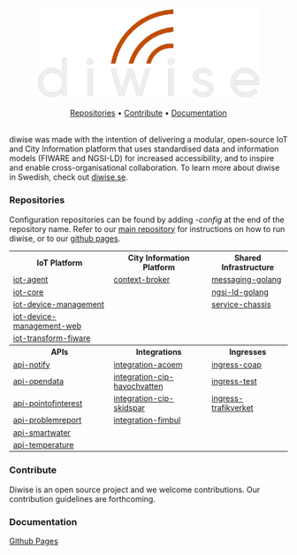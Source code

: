 <div align="center">
    <img width="400" src="/assets/images/diwise-logo.png">
</div>
<br>
<div align="center">
<a href="https://github.com/diwise/#repositories">Repositories</a> • <a href="https://github.com/diwise/#contribute">Contribute</a> • <a href="https://github.com/diwise/#documentation">Documentation</a>
</div>
<br>

diwise was made with the intention of delivering a modular, open-source IoT and City Information platform that uses standardised data and information models (FIWARE and NGSI-LD) for increased accessibility, and to inspire and enable cross-organisational collaboration. To learn more about diwise in Swedish, check out [diwise.se](https://diwise.se/).

### Repositories
Configuration repositories can be found by adding *-config* at the end of the repository name. Refer to our [main repository](https://github.com/diwise/diwise) for instructions on how to run diwise, or to our [github pages](https://diwise.github.io/).

<div align="center">
<table>
  <th>IoT Platform</th>
  <th>City Information Platform</th>
  <th>Shared Infrastructure</th>
  <tr>
    <td><a href="https://github.com/diwise/iot-agent">iot-agent</a></td>
    <td><a href="https://github.com/diwise/context-broker">context-broker</a></td>
    <td><a href="https://github.com/diwise/messaging-golang">messaging-golang</a></td>
  </tr>
  <tr>
    <td><a href="https://github.com/diwise/iot-core">iot-core</a></td>
    <td></td>
    <td><a href="https://github.com/diwise/ngsi-ld-golang">ngsi-ld-golang</a></td>
  </tr>
  <tr>
    <td><a href="https://github.com/diwise/iot-device-mgmt">iot-device-management</a></td>
    <td></td>
    <td><a href="https://github.com/diwise/service-chassis">service-chassis</a></td>
  </tr>
  <tr>
    <td><a href="https://github.com/diwise/iot-device-mgmt-web">iot-device-management-web</a></td>
    <td></td>
    <td></td>
  </tr>
    <tr>
    <td><a href="https://github.com/diwise/iot-transform-fiware">iot-transform-fiware</a></td>
    <td></td>
    <td></td>
  </tr>
  <th>APIs</th>
  <th>Integrations</th>
  <th>Ingresses</th>
  <tr>
    <td><a href="https://github.com/diwise/api-notify">api-notify</a></td>
    <td><a href="https://github.com/diwise/integration-acoem">integration-acoem</a></td>
    <td><a href="https://github.com/diwise/ingress-coap">ingress-coap</a></td>
  </tr>
  <tr>
    <td><a href="https://github.com/diwise/api-opendata">api-opendata</a></td>
    <td><a href="https://github.com/diwise/integration-cip-havochvatten">integration-cip-havochvatten</a></td>
    <td><a href="https://github.com/diwise/ingress-test">ingress-test</a></td>
  </tr>
  <tr>
    <td><a href="https://github.com/diwise/api-pointofinterest">api-pointofinterest</a></td>
    <td><a href="https://github.com/diwise/integration-cip-skidspar">integration-cip-skidspar</a></td>
    <td><a href="https://github.com/diwise/ingress-trafikverket">ingress-trafikverket</a></td>
  </tr>
  <tr>
    <td><a href="https://github.com/diwise/api-problemreport">api-problemreport</a></td>
    <td><a href="https://github.com/diwise/integration-fimbul">integration-fimbul</a></td>
    <td></td>
  </tr>
  <tr>
    <td><a href="https://github.com/diwise/api-smartwater">api-smartwater</a></td>
    <td></td>
    <td></td>
  </tr>
  <tr>
    <td><a href="https://github.com/diwise/api-temperature">api-temperature</a></td>
    <td></td>
    <td></td>
  </tr>
</table>
</div>

### Contribute
Diwise is an open source project and we welcome contributions. Our contribution guidelines are forthcoming. 

### Documentation
[Github Pages](https://pages.github.com/diwise)
